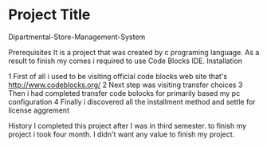 #  Project Title
Dipartmental-Store-Management-System

Prerequisites
It is a project that was created by c programing language. As a result to finish my comes i required to use Code Blocks IDE.
Installation

1 First of all i used to be visiting official code blocks web site that's http://www.codeblocks.org/
2 Next step was visiting transfer choices
3 Then i had completed transfer code bolocks for primarily based my pc configuration
4 Finally i discovered all the installment method and settle for license aggrement

History
I completed this project after I was in third semester. to finish my project i took four month. I didn't want any value to finish my project.
